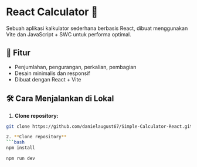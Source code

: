 # React Calculator 🔢

Sebuah aplikasi kalkulator sederhana berbasis React, dibuat menggunakan Vite dan JavaScript + SWC untuk performa optimal.

## 🚀 Fitur

- Penjumlahan, pengurangan, perkalian, pembagian
- Desain minimalis dan responsif
- Dibuat dengan React + Vite

## 🛠️ Cara Menjalankan di Lokal

1. **Clone repository:**

```bash
git clone https://github.com/danielaugust67/Simple-Calculator-React.git

2. **Clone repository**
```bash
npm install

npm run dev


